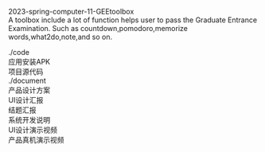 2023-spring-computer-11-GEEtoolbox  
A toolbox include a lot of function helps user to pass the Graduate Entrance Examination. Such as countdown,pomodoro,memorize words,what2do,note,and so on.   

./code  
应用安装APK   
项目源代码  
./document  
产品设计方案  
UI设计汇报  
结题汇报  
系统开发说明  
UI设计演示视频   
产品真机演示视频 

